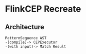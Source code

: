 # FlinkCEP Recreate

## Architecture

```
PatternSequence AST
-(compile)-> CEPExecutor
-(with input)-> Match Result
```
